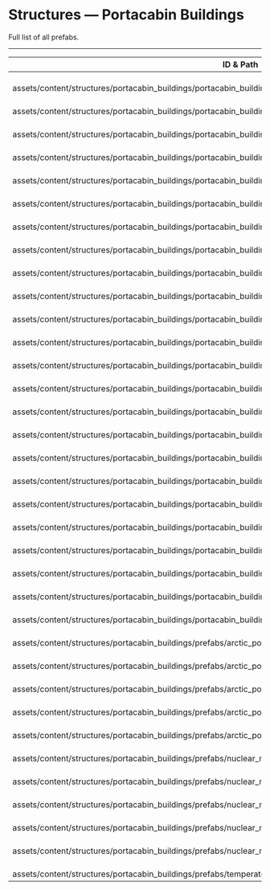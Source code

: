 # Structures — Portacabin Buildings
Full list of all <Badge type="warning" text="35"/> prefabs.

---
| ID & Path |
| --- |
| <a href="#3957409513"><Badge id="3957409513" type="tip" text="#"/></a> <Badge type="tip" text="3957409513"/> <Badge type="info" text="RendererLOD"/> <Badge type="info" text="RendererBatch"/> <br> assets/content/structures/portacabin_buildings/portacabin_building_1200_1800_a.prefab |
| <a href="#3493941804"><Badge id="3493941804" type="tip" text="#"/></a> <Badge type="tip" text="3493941804"/> <Badge type="info" text="RendererLOD"/> <Badge type="info" text="RendererBatch"/> <br> assets/content/structures/portacabin_buildings/portacabin_building_300_600_a.prefab |
| <a href="#3516183427"><Badge id="3516183427" type="tip" text="#"/></a> <Badge type="tip" text="3516183427"/> <Badge type="info" text="RendererLOD"/> <Badge type="info" text="RendererBatch"/> <br> assets/content/structures/portacabin_buildings/portacabin_building_300_600_a_wood_green.prefab |
| <a href="#169947068"><Badge id="169947068" type="tip" text="#"/></a> <Badge type="tip" text="169947068"/> <Badge type="info" text="RendererLOD"/> <Badge type="info" text="RendererBatch"/> <br> assets/content/structures/portacabin_buildings/portacabin_building_300_600_b.prefab |
| <a href="#3406993485"><Badge id="3406993485" type="tip" text="#"/></a> <Badge type="tip" text="3406993485"/> <Badge type="info" text="RendererLOD"/> <Badge type="info" text="RendererBatch"/> <br> assets/content/structures/portacabin_buildings/portacabin_building_300_600_b_blue.prefab |
| <a href="#125546797"><Badge id="125546797" type="tip" text="#"/></a> <Badge type="tip" text="125546797"/> <Badge type="info" text="RendererLOD"/> <Badge type="info" text="RendererBatch"/> <br> assets/content/structures/portacabin_buildings/portacabin_building_300_600_b_wood_green.prefab |
| <a href="#2406720825"><Badge id="2406720825" type="tip" text="#"/></a> <Badge type="tip" text="2406720825"/> <Badge type="info" text="RendererLOD"/> <Badge type="info" text="RendererBatch"/> <br> assets/content/structures/portacabin_buildings/portacabin_building_300_900_a.prefab |
| <a href="#3710728773"><Badge id="3710728773" type="tip" text="#"/></a> <Badge type="tip" text="3710728773"/> <Badge type="info" text="RendererLOD"/> <Badge type="info" text="RendererBatch"/> <br> assets/content/structures/portacabin_buildings/portacabin_building_300_900_a_blue.prefab |
| <a href="#1304059969"><Badge id="1304059969" type="tip" text="#"/></a> <Badge type="tip" text="1304059969"/> <Badge type="info" text="RendererLOD"/> <Badge type="info" text="RendererBatch"/> <br> assets/content/structures/portacabin_buildings/portacabin_building_300_900_b.prefab |
| <a href="#3427211984"><Badge id="3427211984" type="tip" text="#"/></a> <Badge type="tip" text="3427211984"/> <Badge type="info" text="RendererLOD"/> <Badge type="info" text="RendererBatch"/> <br> assets/content/structures/portacabin_buildings/portacabin_building_300_900_b_blue.prefab |
| <a href="#532196923"><Badge id="532196923" type="tip" text="#"/></a> <Badge type="tip" text="532196923"/> <Badge type="info" text="RendererLOD"/> <Badge type="info" text="RendererBatch"/> <br> assets/content/structures/portacabin_buildings/portacabin_building_300_900_b_wood_green.prefab |
| <a href="#4153132106"><Badge id="4153132106" type="tip" text="#"/></a> <Badge type="tip" text="4153132106"/> <Badge type="info" text="RendererLOD"/> <Badge type="info" text="RendererBatch"/> <br> assets/content/structures/portacabin_buildings/portacabin_building_600_900_a.prefab |
| <a href="#1511159245"><Badge id="1511159245" type="tip" text="#"/></a> <Badge type="tip" text="1511159245"/> <Badge type="info" text="RendererLOD"/> <Badge type="info" text="RendererBatch"/> <br> assets/content/structures/portacabin_buildings/portacabin_building_600_900_a_blue.prefab |
| <a href="#901113094"><Badge id="901113094" type="tip" text="#"/></a> <Badge type="tip" text="901113094"/> <Badge type="info" text="RendererLOD"/> <Badge type="info" text="RendererBatch"/> <br> assets/content/structures/portacabin_buildings/portacabin_building_600_900_a_wood_green.prefab |
| <a href="#485000663"><Badge id="485000663" type="tip" text="#"/></a> <Badge type="tip" text="485000663"/> <Badge type="info" text="RendererLOD"/> <Badge type="info" text="RendererBatch"/> <br> assets/content/structures/portacabin_buildings/portacabin_building_900_1200_a.prefab |
| <a href="#2050672736"><Badge id="2050672736" type="tip" text="#"/></a> <Badge type="tip" text="2050672736"/> <Badge type="info" text="RendererBatch"/> <Badge type="info" text="MeshLOD"/> <br> assets/content/structures/portacabin_buildings/portacabin_building_roof_300_600.prefab |
| <a href="#1428608283"><Badge id="1428608283" type="tip" text="#"/></a> <Badge type="tip" text="1428608283"/> <Badge type="info" text="RendererBatch"/> <Badge type="info" text="MeshLOD"/> <br> assets/content/structures/portacabin_buildings/portacabin_building_roof_300_600_half.prefab |
| <a href="#469243822"><Badge id="469243822" type="tip" text="#"/></a> <Badge type="tip" text="469243822"/> <Badge type="info" text="MeshLOD"/> <br> assets/content/structures/portacabin_buildings/portacabin_building_roof_300_900.prefab |
| <a href="#1322417600"><Badge id="1322417600" type="tip" text="#"/></a> <Badge type="tip" text="1322417600"/> <Badge type="info" text="MeshLOD"/> <br> assets/content/structures/portacabin_buildings/portacabin_building_roof_300_900_blue.prefab |
| <a href="#2816106544"><Badge id="2816106544" type="tip" text="#"/></a> <Badge type="tip" text="2816106544"/> <Badge type="info" text="RendererBatch"/> <Badge type="info" text="MeshLOD"/> <br> assets/content/structures/portacabin_buildings/portacabin_building_roof_600_1200.prefab |
| <a href="#2225938476"><Badge id="2225938476" type="tip" text="#"/></a> <Badge type="tip" text="2225938476"/> <Badge type="info" text="RendererBatch"/> <Badge type="info" text="MeshLOD"/> <br> assets/content/structures/portacabin_buildings/portacabin_building_roof_600_900.prefab |
| <a href="#3295352504"><Badge id="3295352504" type="tip" text="#"/></a> <Badge type="tip" text="3295352504"/> <Badge type="info" text="MeshLOD"/> <br> assets/content/structures/portacabin_buildings/portacabin_building_roof_600_900_b.prefab |
| <a href="#3153896245"><Badge id="3153896245" type="tip" text="#"/></a> <Badge type="tip" text="3153896245"/> <Badge type="info" text="RendererLOD"/> <Badge type="info" text="RendererBatch"/> <br> assets/content/structures/portacabin_buildings/portacabin_building_roof_900_1200.prefab |
| <a href="#735057291"><Badge id="735057291" type="tip" text="#"/></a> <Badge type="tip" text="735057291"/> <Badge type="info" text="MeshLOD"/> <br> assets/content/structures/portacabin_buildings/portacabin_building_roof_900_1200_b.prefab |
| <a href="#3033832413"><Badge id="3033832413" type="tip" text="#"/></a> <Badge type="tip" text="3033832413"/>  <br> assets/content/structures/portacabin_buildings/prefabs/arctic_portacabin_building_1200_1800_a.prefab |
| <a href="#4001100128"><Badge id="4001100128" type="tip" text="#"/></a> <Badge type="tip" text="4001100128"/>  <br> assets/content/structures/portacabin_buildings/prefabs/arctic_portacabin_building_300_600_a.prefab |
| <a href="#1708496292"><Badge id="1708496292" type="tip" text="#"/></a> <Badge type="tip" text="1708496292"/>  <br> assets/content/structures/portacabin_buildings/prefabs/arctic_portacabin_building_300_600_b.prefab |
| <a href="#3089759036"><Badge id="3089759036" type="tip" text="#"/></a> <Badge type="tip" text="3089759036"/>  <br> assets/content/structures/portacabin_buildings/prefabs/arctic_portacabin_building_900_1200_a.prefab |
| <a href="#1937618509"><Badge id="1937618509" type="tip" text="#"/></a> <Badge type="tip" text="1937618509"/>  <br> assets/content/structures/portacabin_buildings/prefabs/arctic_portacabin_building_900_1200_b.prefab |
| <a href="#3827528173"><Badge id="3827528173" type="tip" text="#"/></a> <Badge type="tip" text="3827528173"/>  <br> assets/content/structures/portacabin_buildings/prefabs/nuclear_missile_silo_portacabin_building_1200_1800_a.prefab |
| <a href="#3195683643"><Badge id="3195683643" type="tip" text="#"/></a> <Badge type="tip" text="3195683643"/>  <br> assets/content/structures/portacabin_buildings/prefabs/nuclear_missile_silo_portacabin_building_300_900_a.prefab |
| <a href="#1044419263"><Badge id="1044419263" type="tip" text="#"/></a> <Badge type="tip" text="1044419263"/>  <br> assets/content/structures/portacabin_buildings/prefabs/nuclear_missile_silo_portacabin_building_600_900_a.prefab |
| <a href="#3361259340"><Badge id="3361259340" type="tip" text="#"/></a> <Badge type="tip" text="3361259340"/>  <br> assets/content/structures/portacabin_buildings/prefabs/nuclear_missile_silo_portacabin_building_900_1200_a.prefab |
| <a href="#3704047024"><Badge id="3704047024" type="tip" text="#"/></a> <Badge type="tip" text="3704047024"/>  <br> assets/content/structures/portacabin_buildings/prefabs/nuclear_missile_silo_portacabin_building_900_1200_b.prefab |
| <a href="#2497634786"><Badge id="2497634786" type="tip" text="#"/></a> <Badge type="tip" text="2497634786"/>  <br> assets/content/structures/portacabin_buildings/prefabs/temperate_portacabin_building_300_600_a_wood_green.prefab |
